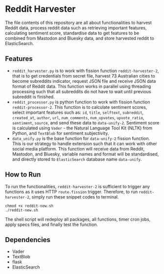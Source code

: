 # Reddit Harvester

The file contents of this repository are all about functionalities to harvest Reddit data, process reddit data such as retrieving important features, calculating sentiment score, standardise data to get features to be combined from Mastodon and Bluesky data, and store harvested reddit to ElasticSearch. 

## Features
- `reddit_harvester.py` is to work with fission function `reddit-harvester-2`, that is to get credentials from secret file, harvest 73 Australian cities to become subreddits indicator, request JSON file and receive JSON data format of Reddit data. This function works in parallel using threading processing such that all subreddits do not have to wait until previous subreddit is finished. 
- `reddit_processor.py` is python function to work with fission function `reddit-processor-2`. This function is to calculate sentiment scores, select important features such as: `id`, `title`, `selftext`, `subreddit`, `created_at`, `author`, `url`, `num_comments`, `num_upvotes`, `upvote_ratio`, `sentiment`, `source`, and send these data to `data-unify-2`. Sentiment score is calculated using `Vader` - the Natural Language Tool Kit (NLTK) from Python, and `TextBlob` for sentiment subjectivity.
- `data_unify.py` is the base function for `data-unify-2` fission function. This is our strategy to handle extension such that it can work with other social media platform. This function will receive data from Reddit, Mastodon, and Bluesky, variable names and format will be standardised, and directly stored to `ElasticSearch` database name `data-unify`.

## How to Run

To run the functionalities, `reddit-harvester-2` is sufficient to trigger any functions as it uses HTTP `route.fission` trigger. Therefore, to run `reddit-harvester-2`, simply run these snippet codes to terminal.
```{terminal}
chmod +x reddit-new.sh
./reddit-new.sh
```
The shell script will redeploy all packages, all functions, timer cron jobs, apply specs files, and finally test the function.

## Dependencies
- Vader
- TextBlob
- flask
- ElasticSearch